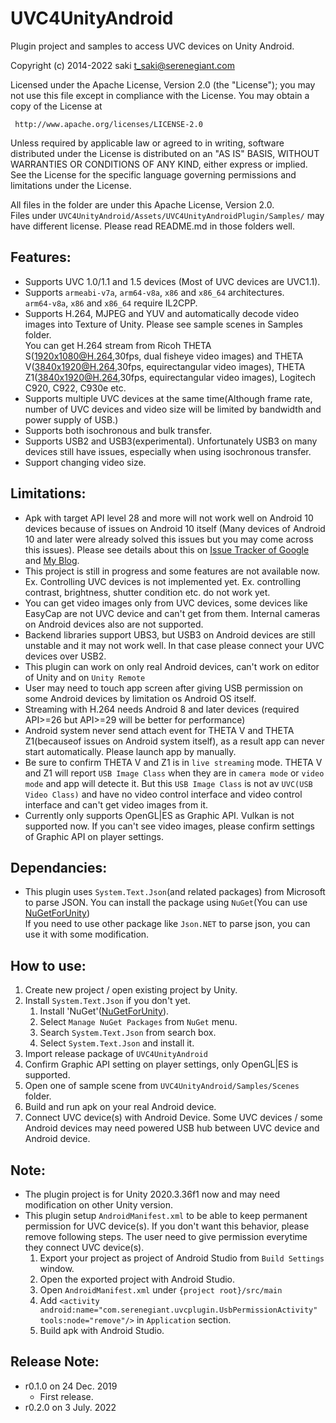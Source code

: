 # UVC4UnityAndroid


Plugin project and samples to access UVC devices on Unity Android.

Copyright (c) 2014-2022 saki t_saki@serenegiant.com

 Licensed under the Apache License, Version 2.0 (the "License");
 you may not use this file except in compliance with the License.
 You may obtain a copy of the License at

     http://www.apache.org/licenses/LICENSE-2.0

 Unless required by applicable law or agreed to in writing, software
 distributed under the License is distributed on an "AS IS" BASIS,
 WITHOUT WARRANTIES OR CONDITIONS OF ANY KIND, either express or implied.
 See the License for the specific language governing permissions and
 limitations under the License.

All files in the folder are under this Apache License, Version 2.0.   
Files under `UVC4UnityAndroid/Assets/UVC4UnityAndroidPlugin/Samples/` may have different license. Please read README.md in those folders well.


## Features:

* Supports UVC 1.0/1.1 and 1.5 devices (Most of UVC devices are UVC1.1).
* Supports `armeabi-v7a`, `arm64-v8a`, `x86` and `x86_64` architectures.  
  `arm64-v8a`, `x86` and `x86_64` require IL2CPP.
* Supports H.264, MJPEG and YUV and automatically decode video images into Texture of Unity. Please see sample scenes in Samples folder.   
   You can get H.264 stream from Ricoh THETA S(1920x1080@H.264,30fps, dual fisheye video images) and THETA V(3840x1920@H.264,30fps, equirectangular video images), THETA Z1(3840x1920@H.264,30fps, equirectangular video images), Logitech C920, C922, C930e etc.
* Supports multiple UVC devices at the same time(Although frame rate, number of UVC devices and video size will be limited by bandwidth and power supply of USB.)
* Supports both isochronous and bulk transfer.
* Supports USB2 and USB3(experimental). Unfortunately USB3 on many devices still have issues, especially when using isochronous transfer.
* Support changing video size.

## Limitations:  

* Apk with target API level 28 and more will not work well on Android 10 devices because of issues on Android 10 itself (Many devices of Android 10 and later were already solved this issues but you may come across this issues).
  Please see details about this on [Issue Tracker of Google](https://issuetracker.google.com/issues/145082934) and [My Blog](https://serenegiant.com/blog/?p=3696).
* This project is still in progress and some features are not available now. Ex. Controlling UVC devices is not implemented yet. Ex. controlling contrast, brightness, shutter condition etc. do not work yet.
* You can get video images only from UVC devices, some devices like EasyCap are not UVC device and can't get from them. Internal cameras on Android devices also are not supported.
* Backend libraries support UBS3, but USB3 on Android devices are still unstable and it may not work well. In that case please connect your UVC devices over USB2.
* This plugin can work on only real Android devices, can't work on editor of Unity and on `Unity Remote`
* User may need to touch app screen after giving USB permission on some Android devices by limitation os Android OS itself.
* Streaming with H.264 needs Android 8 and later devices (required API>=26 but API>=29 will be better for performance)
* Android system never send attach event for THETA V and THETA Z1(becauseof issues on Android system itself), as a result app can never start automatically. Please launch app by manually.
* Be sure to confirm THETA V and Z1 is in `live streaming` mode. THETA V and Z1 will report `USB Image Class` when they are in `camera mode` or `video mode` and app will detecte it. But this `USB Image Class` is not av `UVC(USB Video Class)` and have no video control interface and video control interface and can't get video images from it. 
* Currently only supports OpenGL|ES as Graphic API. Vulkan is not supported now. If you can't see video images, please confirm settings of Graphic API on player settings.

## Dependancies:

* This plugin uses `System.Text.Json`(and related packages) from Microsoft to parse JSON. You can install the package using `NuGet`(You can use [NuGetForUnity](https://github.com/GlitchEnzo/NuGetForUnity/releases))  
  If you need to use other package like `Json.NET` to parse json, you can use it with some modification.  


## How to use:

1. Create new project / open existing project by Unity.
2. Install `System.Text.Json` if you don't yet.
   1. Install 'NuGet'([NuGetForUnity](https://github.com/GlitchEnzo/NuGetForUnity/releases)).
   2. Select `Manage NuGet Packages` from `NuGet` menu.
   3. Search `System.Text.Json` from search box.
   4. Select `System.Text.Json` and install it.
3. Import release package of `UVC4UnityAndroid`
4. Confirm Graphic API setting on player settings, only OpenGL|ES is supported.
5. Open one of sample scene from `UVC4UnityAndroid/Samples/Scenes` folder.
6. Build and run apk on your real Android device.
7. Connect UVC device(s) with Android Device. Some UVC devices / some Android devices may need powered USB hub between UVC device and Android device.

## Note:

* The plugin project is for Unity 2020.3.36f1 now and may need modification on other Unity version.
* This plugin setup `AndroidManifest.xml` to be able to keep permanent permission for UVC device(s).
   If you don't want this behavior, please remove following steps. The user need to give permission everytime they connect UVC device(s).
   1. Export your project as project of Android Studio from `Build Settings` window.
   2. Open the exported project with Android Studio.
   3. Open `AndroidManifest.xml` under `{project root}/src/main`
   4. Add `<activity android:name="com.serenegiant.uvcplugin.UsbPermissionActivity" tools:node="remove"/>` in `Application` section.
   5. Build apk with Android Studio.

## Release Note:

* r0.1.0 on 24 Dec. 2019
   * First release.
* r0.2.0 on 3 July. 2022
